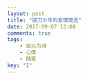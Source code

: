 ```yaml
---
layout: post
title: "提刀少年的爱情箴言"
date: 2017-09-07 12:00
comments: true
tags: 
	- 自以为诗
	- 心情
	- 随笔
key: "1"
---
```


